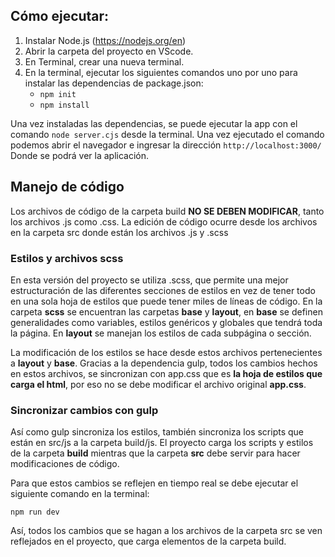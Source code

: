 ## Cómo ejecutar: 
1. Instalar Node.js (https://nodejs.org/en)
2. Abrir la carpeta del proyecto en VScode.
3. En Terminal, crear una nueva terminal.
4. En la terminal, ejecutar los siguientes comandos uno por uno para instalar las dependencias de package.json:
   - ```npm init```
   - ```npm install```

Una vez instaladas las dependencias, se puede ejecutar la app con el comando ```node server.cjs``` desde la terminal. Una vez ejecutado el comando podemos abrir el navegador e ingresar la dirección ```http://localhost:3000/``` Donde se podrá ver la aplicación.

## Manejo de código
Los archivos de código de la carpeta build **NO SE DEBEN MODIFICAR**, tanto los archivos .js como .css.
La edición de código ocurre desde los archivos en la carpeta src donde están los archivos .js y .scss

### Estilos y archivos scss 
En esta versión del proyecto se utiliza .scss, que permite una mejor estructuración de las diferentes secciones de estilos en vez de tener todo en una sola hoja de estilos que puede tener miles de líneas de código.
En la carpeta **scss** se encuentran las carpetas **base** y **layout**, en **base** se definen generalidades como variables, estilos genéricos y globales que tendrá toda la página. En **layout** se manejan los estilos
de cada subpágina o sección. 

La modificación de los estilos se hace desde estos archivos pertenecientes a **layout** y **base**. Gracias a la dependencia gulp, todos los cambios hechos en estos archivos, se sincronizan con app.css que es **la hoja de estilos que carga el html**, por eso no se debe modificar el archivo original **app.css**.

### Sincronizar cambios con gulp 
Así como gulp sincroniza los estilos, también sincroniza los scripts que están en src/js a la carpeta build/js. El proyecto carga los scripts y estilos de la carpeta **build** mientras que la carpeta **src** debe servir para hacer modificaciones de código. 

Para que estos cambios se reflejen en tiempo real se debe ejecutar el siguiente comando en la terminal: 

```npm run dev```

Así, todos los cambios que se hagan a los archivos de la carpeta src se ven reflejados en el proyecto, que carga elementos de la carpeta build.
